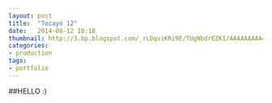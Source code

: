 ```yaml
---
layout: post
title:  "Tocayo 12"
date:   2014-08-12 18:18
thumbnail: http://3.bp.blogspot.com/_rLDqviKRi9E/TUgNbdrEZKI/AAAAAAAAA4A/4TJwDsridM0/s1600/animatej.gif
categories: 
- production
tags:
- portfolio
---
```


##HELLO :)
